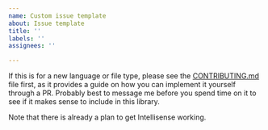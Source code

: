 ```yaml
---
name: Custom issue template
about: Issue template
title: ''
labels: ''
assignees: ''

---
```


If this is for a new language or file type, please see the [CONTRIBUTING.md](https://github.com/alexgagnon/ttls/CONTRIBUTING.md) file first, as it provides a guide on how you can implement it yourself through a PR. Probably best to message me before you spend time on it to see if it makes sense to include in this library.

Note that there is already a plan to get Intellisense working.
